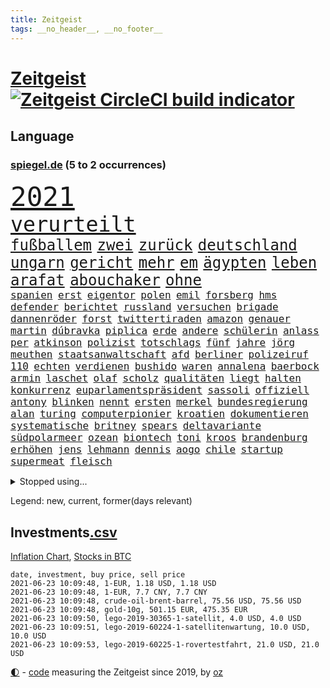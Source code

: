 ```yaml
---
title: Zeitgeist
tags: __no_header__, __no_footer__
---
```


# [Zeitgeist](https://oliz.io/zeitgeist/) [![Zeitgeist CircleCI build indicator](https://circleci.com/gh/ooz/zeitgeist.svg?style=shield)](https://circleci.com/gh/ooz/zeitgeist)

## Language

<h3><a href="https://www.spiegel.de" target="_blank">spiegel.de</a> (5 to 2 occurrences)</h3>
<p style="font-family:monospace">
<span style="font-size:32pt"><a href="news_links.html#2021" class="current">2021</a></span>
<br>
<span style="font-size:25pt"><a href="news_links.html#verurteilt" class="current">verurteilt</a></span>
<br>
<span style="font-size:18pt"><a href="news_links.html#fußballem" class="current">fußballem</a></span>
<span style="font-size:18pt"><a href="news_links.html#zwei" class="current">zwei</a></span>
<span style="font-size:18pt"><a href="news_links.html#zurück" class="current">zurück</a></span>
<span style="font-size:18pt"><a href="news_links.html#deutschland" class="current">deutschland</a></span>
<span style="font-size:18pt"><a href="news_links.html#ungarn" class="current">ungarn</a></span>
<span style="font-size:18pt"><a href="news_links.html#gericht" class="current">gericht</a></span>
<span style="font-size:18pt"><a href="news_links.html#mehr" class="current">mehr</a></span>
<span style="font-size:18pt"><a href="news_links.html#em" class="current">em</a></span>
<span style="font-size:18pt"><a href="news_links.html#ägypten" class="current">ägypten</a></span>
<span style="font-size:18pt"><a href="news_links.html#leben" class="current">leben</a></span>
<span style="font-size:18pt"><a href="news_links.html#arafat" class="current">arafat</a></span>
<span style="font-size:18pt"><a href="news_links.html#abouchaker" class="current">abouchaker</a></span>
<span style="font-size:18pt"><a href="news_links.html#ohne" class="current">ohne</a></span>
<br>
<span style="font-size:12pt"><a href="news_links.html#spanien" class="current">spanien</a></span>
<span style="font-size:12pt"><a href="news_links.html#erst" class="current">erst</a></span>
<span style="font-size:12pt"><a href="news_links.html#eigentor" class="current">eigentor</a></span>
<span style="font-size:12pt"><a href="news_links.html#polen" class="current">polen</a></span>
<span style="font-size:12pt"><a href="news_links.html#emil" class="new">emil</a></span>
<span style="font-size:12pt"><a href="news_links.html#forsberg" class="new">forsberg</a></span>
<span style="font-size:12pt"><a href="news_links.html#hms" class="current">hms</a></span>
<span style="font-size:12pt"><a href="news_links.html#defender" class="new">defender</a></span>
<span style="font-size:12pt"><a href="news_links.html#berichtet" class="current">berichtet</a></span>
<span style="font-size:12pt"><a href="news_links.html#russland" class="current">russland</a></span>
<span style="font-size:12pt"><a href="news_links.html#versuchen" class="current">versuchen</a></span>
<span style="font-size:12pt"><a href="news_links.html#brigade" class="new">brigade</a></span>
<span style="font-size:12pt"><a href="news_links.html#dannenröder" class="new">dannenröder</a></span>
<span style="font-size:12pt"><a href="news_links.html#forst" class="new">forst</a></span>
<span style="font-size:12pt"><a href="news_links.html#twittertiraden" class="new">twittertiraden</a></span>
<span style="font-size:12pt"><a href="news_links.html#amazon" class="current">amazon</a></span>
<span style="font-size:12pt"><a href="news_links.html#genauer" class="new">genauer</a></span>
<span style="font-size:12pt"><a href="news_links.html#martin" class="current">martin</a></span>
<span style="font-size:12pt"><a href="news_links.html#dúbravka" class="new">dúbravka</a></span>
<span style="font-size:12pt"><a href="news_links.html#piplica" class="new">piplica</a></span>
<span style="font-size:12pt"><a href="news_links.html#erde" class="current">erde</a></span>
<span style="font-size:12pt"><a href="news_links.html#andere" class="current">andere</a></span>
<span style="font-size:12pt"><a href="news_links.html#schülerin" class="current">schülerin</a></span>
<span style="font-size:12pt"><a href="news_links.html#anlass" class="current">anlass</a></span>
<span style="font-size:12pt"><a href="news_links.html#per" class="current">per</a></span>
<span style="font-size:12pt"><a href="news_links.html#atkinson" class="new">atkinson</a></span>
<span style="font-size:12pt"><a href="news_links.html#polizist" class="current">polizist</a></span>
<span style="font-size:12pt"><a href="news_links.html#totschlags" class="current">totschlags</a></span>
<span style="font-size:12pt"><a href="news_links.html#fünf" class="current">fünf</a></span>
<span style="font-size:12pt"><a href="news_links.html#jahre" class="current">jahre</a></span>
<span style="font-size:12pt"><a href="news_links.html#jörg" class="current">jörg</a></span>
<span style="font-size:12pt"><a href="news_links.html#meuthen" class="current">meuthen</a></span>
<span style="font-size:12pt"><a href="news_links.html#staatsanwaltschaft" class="current">staatsanwaltschaft</a></span>
<span style="font-size:12pt"><a href="news_links.html#afd" class="current">afd</a></span>
<span style="font-size:12pt"><a href="news_links.html#berliner" class="current">berliner</a></span>
<span style="font-size:12pt"><a href="news_links.html#polizeiruf" class="current">polizeiruf</a></span>
<span style="font-size:12pt"><a href="news_links.html#110" class="current">110</a></span>
<span style="font-size:12pt"><a href="news_links.html#echten" class="current">echten</a></span>
<span style="font-size:12pt"><a href="news_links.html#verdienen" class="current">verdienen</a></span>
<span style="font-size:12pt"><a href="news_links.html#bushido" class="current">bushido</a></span>
<span style="font-size:12pt"><a href="news_links.html#waren" class="current">waren</a></span>
<span style="font-size:12pt"><a href="news_links.html#annalena" class="current">annalena</a></span>
<span style="font-size:12pt"><a href="news_links.html#baerbock" class="current">baerbock</a></span>
<span style="font-size:12pt"><a href="news_links.html#armin" class="current">armin</a></span>
<span style="font-size:12pt"><a href="news_links.html#laschet" class="current">laschet</a></span>
<span style="font-size:12pt"><a href="news_links.html#olaf" class="current">olaf</a></span>
<span style="font-size:12pt"><a href="news_links.html#scholz" class="current">scholz</a></span>
<span style="font-size:12pt"><a href="news_links.html#qualitäten" class="new">qualitäten</a></span>
<span style="font-size:12pt"><a href="news_links.html#liegt" class="current">liegt</a></span>
<span style="font-size:12pt"><a href="news_links.html#halten" class="current">halten</a></span>
<span style="font-size:12pt"><a href="news_links.html#konkurrenz" class="current">konkurrenz</a></span>
<span style="font-size:12pt"><a href="news_links.html#euparlamentspräsident" class="new">euparlamentspräsident</a></span>
<span style="font-size:12pt"><a href="news_links.html#sassoli" class="new">sassoli</a></span>
<span style="font-size:12pt"><a href="news_links.html#offiziell" class="current">offiziell</a></span>
<span style="font-size:12pt"><a href="news_links.html#antony" class="current">antony</a></span>
<span style="font-size:12pt"><a href="news_links.html#blinken" class="current">blinken</a></span>
<span style="font-size:12pt"><a href="news_links.html#nennt" class="current">nennt</a></span>
<span style="font-size:12pt"><a href="news_links.html#ersten" class="current">ersten</a></span>
<span style="font-size:12pt"><a href="news_links.html#merkel" class="current">merkel</a></span>
<span style="font-size:12pt"><a href="news_links.html#bundesregierung" class="current">bundesregierung</a></span>
<span style="font-size:12pt"><a href="news_links.html#alan" class="new">alan</a></span>
<span style="font-size:12pt"><a href="news_links.html#turing" class="new">turing</a></span>
<span style="font-size:12pt"><a href="news_links.html#computerpionier" class="new">computerpionier</a></span>
<span style="font-size:12pt"><a href="news_links.html#kroatien" class="new">kroatien</a></span>
<span style="font-size:12pt"><a href="news_links.html#dokumentieren" class="current">dokumentieren</a></span>
<span style="font-size:12pt"><a href="news_links.html#systematische" class="current">systematische</a></span>
<span style="font-size:12pt"><a href="news_links.html#britney" class="new">britney</a></span>
<span style="font-size:12pt"><a href="news_links.html#spears" class="new">spears</a></span>
<span style="font-size:12pt"><a href="news_links.html#deltavariante" class="current">deltavariante</a></span>
<span style="font-size:12pt"><a href="news_links.html#südpolarmeer" class="new">südpolarmeer</a></span>
<span style="font-size:12pt"><a href="news_links.html#ozean" class="current">ozean</a></span>
<span style="font-size:12pt"><a href="news_links.html#biontech" class="current">biontech</a></span>
<span style="font-size:12pt"><a href="news_links.html#toni" class="current">toni</a></span>
<span style="font-size:12pt"><a href="news_links.html#kroos" class="current">kroos</a></span>
<span style="font-size:12pt"><a href="news_links.html#brandenburg" class="current">brandenburg</a></span>
<span style="font-size:12pt"><a href="news_links.html#erhöhen" class="current">erhöhen</a></span>
<span style="font-size:12pt"><a href="news_links.html#jens" class="current">jens</a></span>
<span style="font-size:12pt"><a href="news_links.html#lehmann" class="current">lehmann</a></span>
<span style="font-size:12pt"><a href="news_links.html#dennis" class="current">dennis</a></span>
<span style="font-size:12pt"><a href="news_links.html#aogo" class="current">aogo</a></span>
<span style="font-size:12pt"><a href="news_links.html#chile" class="current">chile</a></span>
<span style="font-size:12pt"><a href="news_links.html#startup" class="current">startup</a></span>
<span style="font-size:12pt"><a href="news_links.html#supermeat" class="new">supermeat</a></span>
<span style="font-size:12pt"><a href="news_links.html#fleisch" class="current">fleisch</a></span>
</p>
<details>
<summary>Stopped using...</summary>
<p class="former" style="font-size:12pt">
liverpool(245) tottenham(245) asche(244) atlético(244) einwohner(244) häuser(244) ikone(244) leverkusen(244) öffentlichen(244) überwachung(244) einschränken(243) komplex(243) meinung(243) toleranz(243) ungewöhnlicher(243) verlief(243) verschiedene(243) coronainfizierte(242) deutsch(242) erfahrungen(242) gaga(242) lunge(242) senat(242) verteidigungsministerin(242) wuppertal(242) bayer(241) infizierte(241) kleineren(241) leer(241) mars(241) stich(241) tourismus(241) weltkrieg(241) zurückgetreten(241) coronafälle(240) dauern(240) diskriminiert(240) france(240) gerechtigkeit(240) gerufen(240) geschäften(240) günstiger(240) islam(240) lateinamerika(240) migrationspolitik(240) prinzessin(240) spieltag(240) studierenden(240) verwirrung(240) vorsitz(240) worum(240) zweifelt(240) entdeckten(239) erfolgreiche(239) geringer(239) geschichten(239) herdenimmunität(239) isolation(239) lukas(239) rb(239) reul(239) sprecherin(239) verfolgung(239) version(239) 79(238) anleger(238) arizona(238) aufgerufen(238) awards(238) bittere(238) brutale(238) bundesligavorschau(238) fanexperten(238) gefiel(238) haare(238) infizieren(238) leicester(238) mike(238) steuer(238) streiks(238) tatortvote(238) tippen(238) trainieren(238) usjustizministerium(238) wirklichkeit(238) überraschende(238) 2050(237) 2500(237) arbeitnehmer(237) bildungsministerin(237) deutschlandweit(237) entdeckung(237) erzielt(237) genannt(237) geteilt(237) influencer(237) jüdische(237) kandidatinnen(237) klimaneutral(237) leiten(237) lohnt(237) schalke(237) sohnes(237) torjäger(237) treffer(237) träumen(237) wettbewerb(237) 737(236) fritz(236) gedrängt(236) gesetzentwurf(236) instanz(236) kommentiert(236) kranke(236) lockdowns(236) ludwigshafen(236) mitgliedstaaten(236) reduziert(236) spdpolitikerin(236) stoppt(236) straftaten(236) uswirtschaft(236) vermutet(236) virtuell(236) weshalb(236) 04(235) a2(235) bekanntesten(235) beschwerde(235) besonderen(235) egal(235) eliten(235) hai(235) historische(235) informieren(235) krankenhäusern(235) schadet(235) schlimmsten(235) schwedischen(235) standort(235) universität(235) unmut(235) zlatan(235) 7(234) airbnb(234) bischofskonferenz(234) christen(234) drehen(234) erkennt(234) feminismus(234) future(234) gefechte(234) gestrichen(234) königreichs(234) künstlerin(234) lüge(234) radikalen(234) rüsten(234) schalkes(234) stadtteil(234) stets(234) weber(234) alkohol(233) befreien(233) bruch(233) crash(233) einziges(233) gewinner(233) heran(233) honda(233) irgendwann(233) klein(233) landen(233) melanie(233) regierungspartei(233) salzburg(233) spätestens(233) braunschweig(232) covid19erkrankung(232) fridays(232) langer(232) lebt(232) nicola(232) nordrheinwestfälischen(232) raten(232) spanischer(232) vermittlung(232) 3(231) ausharren(231) einzigen(231) gebilligt(231) heizung(231) herrschen(231) kohleausstieg(231) möglichst(231) mütter(231) skepsis(231) verdächtigt(231) yorker(231) erschütterte(230) feinde(230) fliehen(230) freiburg(230) gesicht(230) hoffenheim(230) höchst(230) impfstoffen(230) islamisten(230) klinik(230) kretschmer(230) reagierten(230) reiste(230) roboter(230) tasche(230) versuche(230) vertreter(230) zwang(230) diskussionen(229) eskalieren(229) filmen(229) flüchtlingen(229) gelöst(229) lkw(229) lügen(229) model(229) pharmakonzerne(229) restaurant(229) verlauf(229) wiederholt(229) 27(228) bedarf(228) beteiligung(228) drohungen(228) eindringlich(228) grundschüler(228) homosexuelle(228) jackson(228) marke(228) punktet(228) zivilisten(228) arabische(227) aviv(227) bürgermeisterin(227) durften(227) gazastreifen(227) gedreht(227) geflogen(227) maximilian(227) schwerem(227) tel(227) wochenlang(227) zwischenzeitlich(227) auswärtigen(226) gestritten(226) menschenleben(226) ministerpräsidentin(226) psychologe(226) schusswaffen(226) sekunde(226) verbündeten(226) virtuellen(226) wälder(226) übertragung(226) 24jähriger(225) accounts(225) befreit(225) berät(225) hob(225) häusliche(225) immobilien(225) politisches(225) spaziergang(225) verspielt(225) volksverhetzung(225) a1(224) boateng(224) bundesgesundheitsminister(224) deals(224) erkrankten(224) historisches(224) jérôme(224) mercedes(224) messe(224) migrationshintergrund(224) präsidentin(224) pünktlich(224) satellitenbild(224) social(224) taktik(224) verkehrsunfall(224) aufstand(223) behaupten(223) freundschaft(223) herzen(223) marsch(223) sicheren(223) späten(223) starker(223) todesopfer(223) verbündete(223) verwüstungen(223) verzweifelten(223) 600(222) ansteckend(222) königin(222) träume(222) volle(222) besitz(221) brandstiftung(221) dortmunds(221) gegnern(221) indonesien(221) mesut(221) misshandlungen(221) prompt(221) richard(221) schriftsteller(221) vorne(221) zielgeraden(221) behalten(220) bett(220) eindämmung(220) erfassen(220) erwachsenen(220) fassade(220) fehlern(220) kanzlerschaft(220) ungleich(220) angezündet(219) beschränkungen(219) goldenen(219) losgehen(219) menschliche(219) spitzenreiter(219) verstanden(219) verwandelt(219) wind(219) 40000(218) ablehnung(218) beschossen(218) drängte(218) drücken(218) einfacher(218) fortschritte(218) kanzlerkandidatur(218) korruptionsvorwürfen(218) kritischen(218) organisieren(218) samstagabend(218) telefon(218) angeblicher(217) arminia(217) división(217) einnahmen(217) häftlinge(217) meinen(217) mitgliedsländer(217) prescht(217) primera(217) prinzip(217) prominentesten(217) prägt(217) stiegen(217) tunesien(217) usrepräsentantenhaus(217) weltkriegsbombe(217) wittert(217) anstiftung(216) bezeichnete(216) einschränkung(216) wölfe(216) überschwemmungen(216) fragte(215) freiwilligen(215) geschieht(215) männlich(215) schrecken(215) schwerverletzte(215) sturgeon(215) trotzen(215) verletzten(215) absteiger(214) feuert(214) giuliani(214) profifußball(214) sichert(214) sonde(214) springen(214) umsätze(214) unglaubliche(214) 140(213) angehen(213) anschlags(213) auffällig(213) hall(213) km/h(213) le(213) outfit(213) sachsens(213) stellungnahme(213) teilnahme(213) auszahlung(212) coronaviruspandemie(212) jacob(212) klimaziele(212) netflixserie(212) raab(212) registrieren(212) abstieg(211) barnier(211) bestätigte(211) demo(211) einbruch(211) entscheidet(211) erweist(211) kinderpornografie(211) kräfte(211) mobilfunknetz(211) ringen(211) tinder(211) verankern(211) überprüfung(211) bester(210) boykottieren(210) bruce(210) dreieinhalb(210) einbrecher(210) niederländischen(210) schlugen(210) sportler(210) untergebracht(210) 17jähriger(209) fehlender(209) karten(209) katja(209) kracht(209) präsidentenwahl(209) verständnis(209) 19jähriger(208) bundesverfassungsgericht(208) klaasjan(208) ministerien(208) wütende(208) bangen(207) dc(207) demos(207) größere(207) 46(206) eudiplomaten(206) mitarbeiterin(206) telefonat(206) empfehlen(205) explodierte(205) jubeln(205) stress(205) ware(205) 80000(204) benötigen(204) emotionaler(204) erzielten(204) praxis(204) tücken(204) flagge(203) reus(203) whochef(203) blake(202) enormen(202) erprobt(202) immens(202) maradona(202) messenger(202) fußballweltmeister(201) projekts(201) virusvariante(201) vogelgrippe(201) gläubige(200) bewaffneten(199) onlineplattformen(199) reifen(198) summen(198) fame(197) grünenchefin(197) königreich(197) mischung(197) rodrigo(197) terroranschlags(197) covidpatienten(196) feierten(196) ksk(196) religiöse(196) royale(196) einkaufen(195) erfolgreichen(195) geist(195) guatemala(195) palmer(195) south(195) trauma(194) himalaja(193) portal(193) sämtliche(193) verzögerungen(193) wahr(193) 39jährigen(191) eisberg(191) gesundheitsdienst(191) gewannen(191) zentimeter(191) nannten(190) service(190) vertraute(189) aussortiert(187) dobrindt(187) geführte(187) beliebten(186) dichter(186) vergleichsweise(186) 300000(185) beratungen(185) derzeitigen(185) einsame(185) tragischen(185) vorfällen(185) faire(183) farben(183) karlsruhe(183) rwe(183) evangelische(182) sammeln(182) unrealistisch(182) ausgetreten(181) rückgängig(181) abschottung(180) elfte(180) vereins(180) edin(179) geiger(179) renault(179) marine(178) überlastet(178) querdenkern(177) genehmigen(176) impfzentrum(176) zutage(176) berufswahl(175) hagen(175) smart(175) datenschutz(174) protestierende(174) überstehen(174) 34jährige(173) janet(172) kursieren(172) flüchteten(171) revival(171) ausweg(169) beerdigt(169) fabian(169) ibrahimović(169) rächen(169) topform(169) bizarre(168) dreyer(168) malu(168) angedeutet(167) brauchten(167) stromausfall(167) befreiungsschlag(166) billiger(166) brachten(166) trugen(166) verdächtig(166) vertuschen(166) beschafft(165) arnd(164) oligarch(164) 1975(163) durchhalten(163) merklich(163) marokko(162) 58(161) fluglinie(161) ustruppen(161) kursiert(160) schärfer(160) instituts(159) lava(159) vulkane(159) quiz(158) bauarbeiten(156) bürokratie(156) geldtransporter(155) kantersieg(155) kollidierte(155) pandemielage(155) rekorde(155) bali(154) coronawochenüberblick(154) schulkindern(154) teneriffa(154) weimar(154) coronamutation(153) coronavariante(153) eruptionen(153) kleinere(153) coronavakzinen(152) luxusuhren(152) stoffe(152) terzić(151) karolina(150) saisonende(150) 64jährige(149) israelin(149) verspielen(149) bätzing(148) flieger(148) aussetzen(147) gesendet(147) mallorca(147) entlarven(146) ausgegangen(145) erbeuten(145) gejagt(145) mau(145) texte(145) flüchtlingslagern(144) gefährlichsten(143) impft(142) nachrichtenagentur(142) stadionsprecher(142) perseverance(141) schulabschluss(141) tamtam(141) coronavirusvariante(140) eingehen(140) jener(140) stromversorgung(140) urlaubsinsel(140) versunkenen(140) benachbarten(139) 105(138) positionieren(138) aushelfen(137) wonach(137) drangen(136) freilassen(136) geheim(136) hergestellt(136) scheideweg(136) earth(135) zurückzudrängen(135) 46jähriger(134) arbeitsgericht(134) höheres(134) papiere(134) pfingsten(134) dna(133) branson(132) höhenflug(132) juristische(132) ungerechtigkeit(132) jagt(131) polizeibeamte(131) westliche(131) impftermin(130) kollegin(130) auftraggeber(129) bereut(129) martens(129) rammt(129) ersparnisse(128) fakenews(128) fragwürdigen(128) glasgow(128) indonesischen(128) pokalsieger(128) umarmung(128) rotterdam(127) 111(126) albert(126) hochansteckende(126) lego(126) pantherstar(126) irische(125) konfrontation(125) sir(125) häusern(124) java(124) terrororganisation(124) erschleichen(123) leugnen(123) pleiten(123) radsportler(123) verheißt(123) willis(123) kobe(122) delmenhorst(121) huntelaar(121) agenda(120) al(120) dfbpräsident(120) lauert(120) lenkt(120) verstärkte(120) dubiose(119) freundlich(119) neuwahl(119) schatz(119) total(119) impfreihenfolge(118) abmachung(117) ehrgeizige(116) gemüse(116) schleppt(115) spielzeug(115) typs(115) anrufe(114) datingapp(114) grundstück(114) kandidiert(114) matratze(114) teilzunehmen(114) angemessene(112) öffnungen(112) bamberg(111) mordversuch(111) marina(110) vertreibt(110) aufmachen(109) bemerkung(109) bryant(109) zusagen(109) bekennen(108) erlass(108) schmeißt(108) börsengang(107) manson(107) marilyn(107) skandale(107) abgefangen(106) berechtigte(106) direkte(106) esc(106) inszenierte(105) traktiert(105) kapital(104) belästigt(103) eingriffe(103) gezahlt(103) nationalgalerie(103) merkwürdig(102) river(102) sprengt(102) vereint(102) hate(101) hortet(101) nld(101) impfschutz(99) islamist(99) wöchentlich(99) brustimplantate(98) kreuzfahrten(98) lebenszeit(98) mutanten(98) rendite(98) rheinland(98) wiedereröffnung(98) bischof(97) indiens(97) bedingung(96) stamm(96) parteikollege(95) schiedsrichterinnen(95) streich(95) verruf(95) latifa(94) ambitioniertes(93) finanzierten(93) journalistische(93) leopoldo(93) bereicherung(92) notstand(92) oberverwaltungsgericht(92) elternhauses(91) fragwürdiges(91) lebenszeichen(91) unternimmt(91) ausgegraben(90) dreieck(90) machtmissbrauch(90) magen(90) marsrover(90) angriffs(89) lösten(89) ordnungsgemäß(89) sonnigen(89) undenkbar(89) vincent(89) zeugenstand(89) emirstochter(88) frieren(88) linkenvorsitzende(88) nachsehen(88) psychologischen(88) rechtsmediziner(88) schutzwirkung(88) verstörend(88) anzeigt(87) berlinern(87) bombardierung(87) don't(87) eliteeinheit(87) export(87) feel(87) verbots(87) biopic(86) erfüllte(86) acts(85) beendeten(85) bürgermeisters(85) gegnerin(85) melilla(85) natotruppen(85) unverständnis(85) vergnügungsparks(85) aufzuheben(84) botschafterin(84) dreißig(84) lehrstunde(84) inhalten(83) kleinparteien(83) nutzerinnen(83) pen(83) pilotprojekt(83) 41jährigen(82) bender(82) gesundheitsschutz(82) spannender(82) abstiegskandidaten(81) armeechef(81) bundesinstitut(81) francisco(81) mordanklage(81) raketenangriffen(81) teilnehmenden(81) wagenknechtlager(81) zurückgekehrt(81) abgewehrt(80) athen(80) großereignis(80) palästina(80) senders(80) befestigt(79) niemals(79) vorrangig(79) aires(78) angefeindet(78) buenos(78) flugtaxis(78) frischem(78) geldgebern(78) impfpässe(78) jude(78) lästig(78) teenagerin(78) täuschen(78) wada(78) ökologisch(78) übernachten(78) marokkanischen(77) feiertag(76) pazifik(76) unabhängigkeitsbewegung(76) vernehmung(76) vorgesetzte(76) cduabgeordnete(75) seenotrettungsschiff(75) sicherheitsauflagen(75) aktivistengruppe(74) exzesse(74) prostituierte(74) thessaloniki(74) angesteuert(73) berlinbrandenburg(73) gitta(73) goldener(73) homosexueller(73) löws(73) prinzipien(73) dramatisches(72) hausarztpraxen(72) viertes(72) ansteigen(71) betet(71) coronaprotest(71) erleichterungen(71) gdl(71) lokführergewerkschaft(71) lokführern(71) studienergebnisse(71) zyklon(71) adams(70) gerd(70) jogi(70) watt(70) dagmar(69) fahrender(69) steuerzahler(69) einnahme(68) saisonfinale(68) stolzen(68) bosch(67) essener(67) geflügelpest(67) gekracht(67) press(67) room(67) vergewaltigers(67) gastgewerbe(66) gesetzlich(66) jordanien(66) unweit(66) weltberühmten(66) exsenator(65) franzjosef(65) freizeittipps(65) overbeck(65) überraschendste(65) aussichtsreichen(64) boxen(64) lea(64) sofortiger(64) zweitimpfung(64) 2001(63) nagelsmann(63) negativer(63) seid(63) eingebunden(62) hunderter(62) lavastrom(62) rassistisches(62) übernehme(62) dunkel(61) jährlich(61) nachziehen(61) zauberwürfel(61) zögern(61) gerücht(60) hilfreich(60) nebeneinkünften(60) staatsanwälte(60) tägliche(60) geklappt(59) witwe(59) forciert(58) raubzug(58) dubiosen(57) elfjährige(57) forscht(57) kundgebungen(57) aufzuhalten(56) exporteure(56) gutgehen(56) modellprojekt(56) einklagen(55) gehälter(55) hopp(55) überdenken(55) masters(54) 35jährige(53) gauweiler(53) badischen(52) doktortitel(52) gespendete(52) seltsamen(52) spürt(52) aufsteigt(51) gew(51) secret(51) sturmböen(51) tee(51) kühl(50) schlaganfälle(50) sesamstraße(50) bundeskanzlers(49) gerichtsverhandlung(49) kürzer(49) radfahren(49) regionale(49) schönheitswettbewerb(49) einsammeln(48) fantastisch(48) klimabilanz(48) verlag(48) abdullah(47) anrainer(47) auszugeben(47) expolizist(47) enkeltrick(46) geschädigten(46) grenzzaun(46) großflächig(46) kleinerer(46) platten(46) tierwesen(46) zulassungshürden(46) zwischenfall(46) dokuserie(45) kraus(45) schlepper(45) scrollen(45) hinauf(44) rechnung(44) ressourcen(44) berlinzehlendorf(43) rohani(43) schulnoten(43) veto(43) viola(43) zehlendorf(43) boseman(42) chadwick(42) lösegeld(42) posthum(42) 54jähriger(41) augsburgs(41) borissow(41) campingplatz(41) cduführung(41) deeskalation(41) fernsehsender(41) kortison(41) labour(41) packenden(41) ulrike(41) wahlkampfauftritt(41) bojko(40) nachrichtenportal(39) waffengesetz(39) zurückhalten(39) benzema(38) irrt(38) planlos(38) statistik(38) wandeln(38) ängsten(38) arne(37) b1617(37) dublin(37) handelskammer(37) inland(37) sarg(37) usabzug(37) usmagazin(37) fotofinish(36) gesinnung(36) aufgebrachte(35) bezweifeln(35) bottas(35) fehlerfrei(35) walters(35) aufrüstung(34) chicago(34) edmund(34) legale(34) mehrkosten(34) munitionslager(34) schmerzhaft(34) valtteri(34) wütenden(34) außenministers(33) biografie(33) lampedusa(33) erfolgsfall(32) riechen(32) spekulation(32) tunesischen(32) untergang(32) monte(31) geschleudert(30) hansa(30) klimagesetz(30) notwendigen(30) verbrennungsmotoren(30) ökozid(30) bayernlegende(29) freihandelsabkommen(29) grünes(29) kids(29) basketballpokal(28) berechnungen(28) betriebsärzte(28) dehm(28) diether(28) genesen(28) implodiert(28) opernsängerin(28) schwules(28) verlieben(28) ausstatten(26) kennengelernt(26) spdchefin(26) absenken(25) durchsuchung(25) erstimpfung(25) klauseln(25) krankenkasse(25) mehrfachen(25) regionalregierung(25) reyes(25) südkoreas(25) ungewollte(25) vorsitzender(25) abi(24) comedysendung(24) dinosaurierart(24) dutzender(24) elton(24) gründerszene(24) lebensgefährlichen(24) spitzenkandidatur(24) travolta(24) gegenstände(23) genutztes(23) impfberechtigten(23) kinderreportern(23) pandemiebedingten(23) child(22) dynamo(22) geschosse(22) kontaktbeschränkung(22) pokémonsammelkarten(22) zündete(22) passé(21) vereinbarkeit(21) videotest(21) reiter(20) schwerste(20) verwandt(20) co₂abgabe(19) grünenanhänger(19) spdchef(19) cher(18) emanuel(18) englisch(18) fastenbrechen(18) krematorien(18) lieke(18) maurice(18) polizeistation(18) prosieben(18) schnellstmöglich(18) spiegelanalyse(18) vierjähriger(18) auslandsgeheimdienst(17) begraben(17) überarbeitung(17) beatrice(16) bundesfamilienministerin(16) durchbruch(16) eingebüßt(16) hartes(16) melinda(16) altbundespräsident(15) buchmann(15) fu(15) kitsch(15) klimaschutzgesetz(15) klimaschutzgesetzes(15) basislager(14) bnd(14) eskalierten(14) hrubesch(14) leistet(14) mettmann(14) beleg(13) gefängnisstrafen(13) impfdrängler(13) luna(13) milliardenschwere(13) soße(13) küstenstadt(12) meisterkampf(12) terzic(12) vertrieben(12) absolute(11) akzeptabel(11) bergetappe(11) bewerbungen(11) fahndung(11) ferrari(11) geschwiegen(11) impfgegner(11) wally(11)
</p>
</details>
<p>Legend: <span class="new">new</span>, <span class="current">current</span>, <span class="former">former(days relevant)</span></p>

## Investments[.csv](investments.csv)

[Inflation Chart](https://inflationchart.com),
[Stocks in BTC](https://stonksinbtc.xyz/)

```
date, investment, buy price, sell price
2021-06-23 10:09:48, 1-EUR, 1.18 USD, 1.18 USD
2021-06-23 10:09:48, 1-EUR, 7.7 CNY, 7.7 CNY
2021-06-23 10:09:48, crude-oil-brent-barrel, 75.56 USD, 75.56 USD
2021-06-23 10:09:48, gold-10g, 501.15 EUR, 475.35 EUR
2021-06-23 10:09:50, lego-2019-30365-1-satellit, 4.0 USD, 4.0 USD
2021-06-23 10:09:51, lego-2019-60224-1-satellitenwartung, 10.0 USD, 10.0 USD
2021-06-23 10:09:53, lego-2019-60225-1-rovertestfahrt, 21.0 USD, 21.0 USD
```

<footer>
<a href="javascript:toggleTheme()" class="nav">🌓</a>
- <a href="https://github.com/ooz/zeitgeist">code</a> measuring the Zeitgeist since 2019, by <a href="https://oliz.io">oz</a>
</footer>
